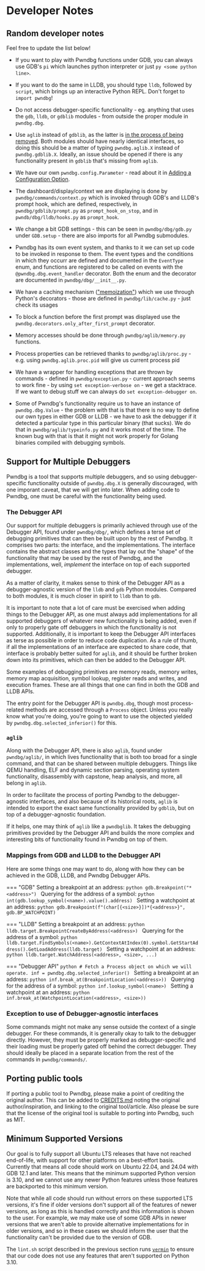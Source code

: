 # Developer Notes

## Random developer notes

Feel free to update the list below!

* If you want to play with Pwndbg functions under GDB, you can always use GDB's `pi` which launches python interpreter or just `py <some python line>`.

* If you want to do the same in LLDB, you should type `lldb`, followed by `script`, which brings up an interactive Python REPL. Don't forget to `import pwndbg`!

* Do not access debugger-specific functionality - eg. anything that uses the `gdb`, `lldb`, or `gdblib` modules - from outside the proper module in `pwndbg.dbg`.

* Use `aglib` instead of `gdblib`, as the latter is [in the process of being removed](https://github.com/pwndbg/pwndbg/issues/2489). Both modules should have nearly identical interfaces, so doing this should be a matter of typing `pwndbg.aglib.X` instead of `pwndbg.gdblib.X`. Ideally, an issue should be opened if there is any functionality present in `gdblib` that's missing from `aglib`.

* We have our own `pwndbg.config.Parameter` - read about it in [Adding a Configuration Option](adding-a-parameter.md).

* The dashboard/display/context we are displaying is done by `pwndbg/commands/context.py` which is invoked through GDB's and LLDB's prompt hook, which are defined, respectively, in `pwndbg/gdblib/prompt.py` as `prompt_hook_on_stop`, and in `pwndb/dbg/lldb/hooks.py` as `prompt_hook`.

* We change a bit GDB settings - this can be seen in `pwndbg/dbg/gdb.py` under `GDB.setup` - there are also imports for all Pwndbg submodules.

* Pwndbg has its own event system, and thanks to it we can set up code to be invoked in response to them. The event types and the conditions in which they occurr are defined and documented in the `EventType` enum, and functions are registered to be called on events with the `@pwndbg.dbg.event_handler` decorator. Both the enum and the decorator are documented in `pwndbg/dbg/__init__.py`.

* We have a caching mechanism (["memoization"](https://en.wikipedia.org/wiki/Memoization)) which we use through Python's decorators - those are defined in `pwndbg/lib/cache.py` - just check its usages

* To block a function before the first prompt was displayed use the `pwndbg.decorators.only_after_first_prompt` decorator.

* Memory accesses should be done through `pwndbg/aglib/memory.py` functions.

* Process properties can be retrieved thanks to `pwndbg/aglib/proc.py` - e.g. using `pwndbg.aglib.proc.pid` will give us current process pid


* We have a wrapper for handling exceptions that are thrown by commands - defined in `pwndbg/exception.py` - current approach seems to work fine - by using `set exception-verbose on` - we get a stacktrace. If we want to debug stuff we can always do `set exception-debugger on`.

* Some of Pwndbg's functionality require us to have an instance of `pwndbg.dbg.Value` - the problem with that is that there is no way to define our own types in either GDB or LLDB - we have to ask the debugger if it detected a particular type in this particular binary (that sucks). We do that in `pwndbg/aglib/typeinfo.py` and it works most of the time. The known bug with that is that it might not work properly for Golang binaries compiled with debugging symbols.

## Support for Multiple Debuggers

Pwndbg is a tool that supports multiple debuggers, and so using debugger-specific functionality
outside of `pwndbg.dbg.X` is generally discouraged, with one imporant caveat, that we will get into
later. When adding code to Pwndbg, one must be careful with the functionality being used.

### The Debugger API

Our support for multiple debuggers is primarily achieved through use of the Debugger API, found
under `pwndbg/dbg/`, which defines a terse set of debugging primitives that can then be built upon
by the rest of Pwndbg. It comprises two parts: the interface, and the implementations. The interface
contains the abstract classes and the types that lay out the "shape" of the functionality that may
be used by the rest of Pwndbg, and the implementations, well, _implement_ the interface on top of each
supported debugger.

As a matter of clarity, it makes sense to think of the Debugger API as a debugger-agnostic version
of the `lldb` and `gdb` Python modules. Compared to both modules, it is much closer in spirit to
`lldb` than to `gdb`.

It is important to note that a lot of care must be exercised when adding things to the Debugger API,
as one must always add implementations for all supported debuggers of whatever new functionality is
being added, even if only to properly gate off debuggers in which the functionality is not supported.
Additionally, it is important to keep the Debugger API interfaces as terse as possible in order to
reduce code duplication. As a rule of thumb, if all the implementations of an interface are expected
to share code, that interface is probably better suited for `aglib`, and it should be further broken
down into its primitives, which can then be added to the Debugger API.

Some examples of debugging primitives are memory reads, memory writes, memory map acquisition,
symbol lookup, register reads and writes, and execution frames. These are all things that one can
find in both the GDB and LLDB APIs.

The entry point for the Debugger API is `pwndbg.dbg`, though most process-related methods are accessed
through a `Process` object. Unless you really know what you're doing, you're going to want to use the
objected yielded by `pwndbg.dbg.selected_inferior()` for this.

### `aglib`

Along with the Debugger API, there is also `aglib`, found under `pwndbg/aglib/`, in which lives
functionality that is both too broad for a single command, and that can be shared between multiple
debuggers. Things like QEMU handling, ELF and dynamic section parsing, operating system functionality,
disassembly with capstone, heap analysis, and more, all belong in `aglib`.

In order to facilitate the process of porting Pwndbg to the debugger-agnostic interfaces, and also
because of its historical roots, `aglib` is intended to export the exact same functionality provided
by `gdblib`, but on top of a debugger-agnostic foundation.

If it helps, one may think of `aglib` like a `pwndbglib`. It takes the debugging primitives provided
by the Debugger API and builds the more complex and interesting bits of functionality found in
Pwndbg on top of them.

### Mappings from GDB and LLDB to the Debugger API

Here are some things one may want to do, along with how they can be achieved in the GDB, LLDB, and
Pwndbg Debugger APIs.

=== "GDB"
    Setting a breakpoint at an address:
    ```python
    gdb.Breakpoint("*<address>")
    ```
    Querying for the address of a symbol:
    ```python
    int(gdb.lookup_symbol(<name>).value().address)
    ```
    Setting a watchpoint at an address:
    ```python
    gdb.Breakpoint(f"(char[{<size>}])*{<address>}", gdb.BP_WATCHPOINT)
    ```

=== "LLDB"
    Setting a breakpoint at an address:
    ```python
    lldb.target.BreakpointCreateByAddress(<address>)
    ```
    Querying for the address of a symbol:
    ```python
    lldb.target.FindSymbols(<name>).GetContextAtIndex(0).symbol.GetStartAddress().GetLoadAddress(lldb.target)
    ```
    Setting a watchpoint at an address:
    ```python
    lldb.target.WatchAddress(<address>, <size>, ...)
    ```

=== "Debugger API"
    ```python
    # Fetch a Process object on which we will operate.
    inf = pwndbg.dbg.selected_inferior()
    ```
    Setting a breakpoint at an address:
    ```python
    inf.break_at(BreakpointLocation(<address>))
    ```
    Querying for the address of a symbol:
    ```python
    inf.lookup_symbol(<name>)
    ```
    Setting a watchpoint at an address:
    ```python
    inf.break_at(WatchpointLocation(<address>, <size>))
    ```

### Exception to use of Debugger-agnostic interfaces

Some commands might not make any sense outside the context of a single debugger. For these commands,
it is generally okay to talk to the debugger directly. However, they must be properly marked as
debugger-specific and their loading must be properly gated off behind the correct debugger. They
should ideally be placed in a separate location from the rest of the commands in `pwndbg/commands/`.

## Porting public tools

If porting a public tool to Pwndbg, please make a point of crediting the original author. This can be added to [CREDITS.md](https://github.com/pwndbg/pwndbg/blob/dev/CREDITS.md) noting the original author/inspiration, and linking to the original tool/article. Also please be sure that the license of the original tool is suitable to porting into Pwndbg, such as MIT.

## Minimum Supported Versions

Our goal is to fully support all Ubuntu LTS releases that have not reached end-of-life, with support for other
platforms on a best-effort basis. Currently that means all code should work on Ubuntu 22.04, and 24.04 with GDB
12.1 and later. This means that the minimum supported Python version is 3.10, and we cannot use any newer
Python features unless those features are backported to this minimum version.

Note that while all code should run without errors on these supported LTS versions, it's fine if older versions
don't support all of the features of newer versions, as long as this is handled correctly and this information
is shown to the user. For example, we may make use of some GDB APIs in newer versions that we aren't able to
provide alternative implementations for in older versions, and so in these cases we should inform the user that
the functionality can't be provided due to the version of GDB.

The `lint.sh` script described in the previous section runs [`vermin`](https://github.com/netromdk/vermin) to
ensure that our code does not use any features that aren't supported on Python 3.10.
